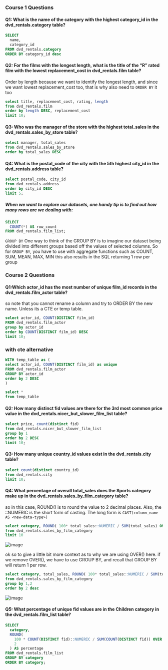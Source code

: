 ### Course 1 Questions

#### Q1: What is the name of the category with the highest category_id in the dvd_rentals.category table?

````SQL
SELECT
  name,
  category_id
FROM dvd_rentals.category
ORDER BY category_id desc
````

#### Q2: For the films with the longest length, what is the title of the “R” rated film with the lowest replacement_cost in dvd_rentals.film table?

Order by length because we want to identify the longest length, and since we want lowest replacement_cost too, that is why also need to ```ORDER BY``` it too
````SQL
select title, replacement_cost, rating, length
from dvd_rentals.film
order by length DESC, replacement_cost
limit 10;
````

#### Q3: Who was the manager of the store with the highest total_sales in the dvd_rentals.sales_by_store table?

````SQL
select manager, total_sales 
from dvd_rentals.sales_by_store
order by total_sales DESC
````

#### Q4: What is the postal_code of the city with the 5th highest city_id in the dvd_rentals.address table?

````SQL
select postal_code, city_id 
from dvd_rentals.address
order by city_id DESC
limit 5;
````

##### When we want to explore our datasets, one handy tip is to find out how many rows are we dealing with: 
````SQL
SELECT
  COUNT(*) AS row_count
FROM dvd_rentals.film_list;
````

```GROUP BY```
One way to think of the GROUP BY is to imagine our dataset being divided into different groups based off the values of selected columns.
So for ```GROUP BY```, you have to use with aggregate functions such as COUNT, SUM, MEAN, MAX, MIN 
this also results in the SQL returning 1 row per group


### Course 2 Questions 

#### Q1:Which actor_id has the most number of unique film_id records in the dvd_rentals.film_actor table?

so note that you cannot rename a column and try to ORDER BY the new name. Unless its a CTE or temp table. 
````SQL
select actor_id, COUNT(DISTINCT film_id)
FROM dvd_rentals.film_actor
group by actor_id
order by COUNT(DISTINCT film_id) DESC
limit 10;
````

### with cte alternative

````SQL
WITH temp_table as (
select actor_id, COUNT(DISTINCT film_id) as unique
FROM dvd_rentals.film_actor
GROUP BY actor_id
order by 2 DESC
)

select * 
from temp_table
````

#### Q2: How many distinct fid values are there for the 3rd most common price value in the dvd_rentals.nicer_but_slower_film_list table?

````SQL
select price, count(distinct fid)
from dvd_rentals.nicer_but_slower_film_list
group by 1
order by 2 DESC
limit 10;
````

#### Q3: How many unique country_id values exist in the dvd_rentals.city table?

````SQL
select count(distinct country_id)
from dvd_rentals.city
limit 10;
````

#### Q4: What percentage of overall total_sales does the Sports category make up in the dvd_rentals.sales_by_film_category table?

so in this case, ROUND() is to round the value to 2 decimal places. 
Also, the ::NUMERIC is the short form of casting. 
The long form is ```CAST(column_name AS <new-data-type>)```


````SQL
select category, ROUND( 100* total_sales::NUMERIC / SUM(total_sales) OVER(), 2) as percentage
from dvd_rentals.sales_by_film_category
limit 10
````
![image](https://user-images.githubusercontent.com/67274884/152634615-cf03fd11-5b87-421d-8a10-455c046a54b8.png)


ok so to give a little bit more context as to why we are using OVER() here. 
if we remove OVER(), we have to use GROUP BY, and recall that GROUP BY will return 1 per row.
````SQL
select category, total_sales, ROUND( 100* total_sales::NUMERIC / SUM(total_sales), 2) as percentage
from dvd_rentals.sales_by_film_category
group by 1,2
order by 2 desc
````
![image](https://user-images.githubusercontent.com/67274884/152634604-7d391042-07b6-4b93-abf8-6f2658380339.png)

  
#### Q5: What percentage of unique fid values are in the Children category in the dvd_rentals.film_list table?

````SQL
SELECT
  category,
  ROUND(
    100 * COUNT(DISTINCT fid)::NUMERIC / SUM(COUNT(DISTINCT fid)) OVER (),
    2
  ) AS percentage
FROM dvd_rentals.film_list
GROUP BY category
ORDER BY category;
````







